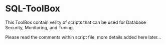 # SQL-ToolBox

This ToolBox contain verity of scripts that can be used for Database Security, Monitoring, and Tuning. 

Please read the comments within script file, more details added here later...

